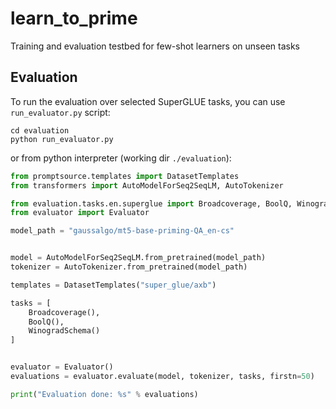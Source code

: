 # learn_to_prime
Training and evaluation testbed for few-shot learners on unseen tasks

## Evaluation

To run the evaluation over selected SuperGLUE tasks, you can use `run_evaluator.py` script:

```shell
cd evaluation
python run_evaluator.py
```
or from python interpreter (working dir `./evaluation`):
```python
from promptsource.templates import DatasetTemplates
from transformers import AutoModelForSeq2SeqLM, AutoTokenizer

from evaluation.tasks.en.superglue import Broadcoverage, BoolQ, WinogradSchema
from evaluator import Evaluator

model_path = "gaussalgo/mt5-base-priming-QA_en-cs"


model = AutoModelForSeq2SeqLM.from_pretrained(model_path)
tokenizer = AutoTokenizer.from_pretrained(model_path)

templates = DatasetTemplates("super_glue/axb")

tasks = [
    Broadcoverage(),
    BoolQ(),
    WinogradSchema()
]


evaluator = Evaluator()
evaluations = evaluator.evaluate(model, tokenizer, tasks, firstn=50)

print("Evaluation done: %s" % evaluations)
```
